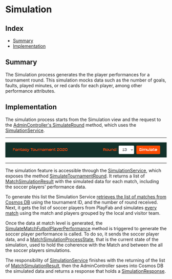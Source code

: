 # Simulation


## Index

- [Summary][summary]
- [Implementation][implementation]

## Summary

The Simulation process generates the the player performances for a tournament round.
This simulation mocks data such as the number of goals, faults, played minutes, or red cards for each player, among other performance attributes.

## Implementation

The simulation process starts from the Simulation view and the request to the [AdminController's SimulateRound][ctrl-simulate-round] method, which uses the [SimulationService][simulation-service].

---

<p align="center">
  <img src="./documentation-assets/simulation-form.png" />
</p>


---

The simulation feature is accessible through the [SimulationService][simulation-service], which exposes the method [SimulateTournamentRound][simulate-tournament-round]. It returns a list of [MatchSimulationResult][match-simulation-result] with the simulated data for each match, including the soccer players' performance data.

To generate this list the Simulation Service [retrieves the list of matches from Cosmos DB][simulation-service-retrieves-matches] using the tournament ID, and the number of round received. Next, it gets the list of soccer players from PlayFab and simulates [every match][simulate-every-match] using the match and players grouped by the local and visitor team.

Once the data at match level is generated, the [SimulateMatchFutbolPlayerPerformance][simulate-match-futbol-player-performance] method is triggered to generate the soccer player performance is called. To do so, it sends the soccer player data, and a [MatchSimulationProcessState][match-simulation-process-state], that is the current state of the simulation, used to hold the coherence with the Match and between the all the soccer players simulations.

The responsibility of [SimulationService][simulation-service] finishes with the returning of the list of [MatchSimulationResult][match-simulation-result], then the AdminController saves into Cosmos DB the simulated data and returns a response that holds a [SimulationResponse][simulation-response]. 

<!-- Index -->

[summary]: #Summary
[implementation]: #Implementation
<!-- Code references -->

[ctrl-simulate-round]: ./FantasySoccer/FantasySoccer/Controllers/AdminController.cs#L65
[simulation-service]: ./FantasySoccer/FantasySoccer.Core/Services/Simulation/SimulationService.cs
[simulate-tournament-round]: ./FantasySoccer/FantasySoccer.Core/Services/Simulation/SimulationService.cs#L20
[match-simulation-result]: ./FantasySoccer/FantasySoccer.Core/Services/Simulation/MatchSimulationResult.cs
[simulation-service-retrieves-matches]: ./FantasySoccer/FantasySoccer.Core/Services/Simulation/SimulationService.cs#L22
[simulate-every-match]: ./FantasySoccer/FantasySoccer.Core/Services/Simulation/SimulationService.cs#L33
[simulate-match-futbol-player-performance]: ./FantasySoccer/FantasySoccer.Core/Services/Simulation/MatchSimulation.cs#L42
[match-simulation-process-state]: ./FantasySoccer/FantasySoccer.Core/Services/Simulation/MatchSimulationState.cs#L17
[match-simulation-result]: ./FantasySoccer/FantasySoccer.Core/Services/Simulation/MatchSimulationResult.cs
[simulation-response]: ./FantasySoccer/FantasySoccer/Models/Responses/SimulationResponse.cs

<!-- PlayFab references -->

[playfab-stores]: https://docs.microsoft.com/gaming/playfab/features/commerce/stores
